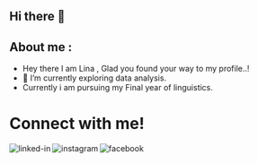 ## Hi there 👋


## About me :

- Hey there I am Lina , Glad you found your way to my profile..!
- 🔭 I’m currently exploring data analysis.
- Currently i am pursuing my Final year of linguistics. <br>  
<h1>Connect with me!</h1>

<a href=https://www.linkedin.com/in/lina-anh-b05a76371/><img align="left" alt="linked-in" src="https://img.shields.io/badge/linkedin-%230077B5.svg?&style=for-the-badge&logo=linkedin&logoColor=white" /></a>
<a href=f><img align="left" alt="instagram" src="https://img.shields.io/badge/Instagram-E4405F?style=for-the-badge&logo=instagram&logoColor=white" /></a>
<a href=f><img align="left" alt="facebook" src="https://img.shields.io/badge/Facebook-1877F2?style=for-the-badge&logo=facebook&logoColor=white" /></a>
